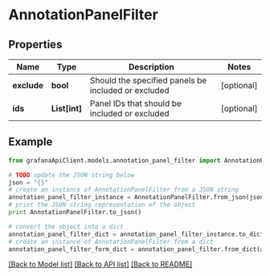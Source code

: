 # AnnotationPanelFilter


## Properties
Name | Type | Description | Notes
------------ | ------------- | ------------- | -------------
**exclude** | **bool** | Should the specified panels be included or excluded | [optional] 
**ids** | **List[int]** | Panel IDs that should be included or excluded | [optional] 

## Example

```python
from grafanaApiClient.models.annotation_panel_filter import AnnotationPanelFilter

# TODO update the JSON string below
json = "{}"
# create an instance of AnnotationPanelFilter from a JSON string
annotation_panel_filter_instance = AnnotationPanelFilter.from_json(json)
# print the JSON string representation of the object
print AnnotationPanelFilter.to_json()

# convert the object into a dict
annotation_panel_filter_dict = annotation_panel_filter_instance.to_dict()
# create an instance of AnnotationPanelFilter from a dict
annotation_panel_filter_form_dict = annotation_panel_filter.from_dict(annotation_panel_filter_dict)
```
[[Back to Model list]](../README.md#documentation-for-models) [[Back to API list]](../README.md#documentation-for-api-endpoints) [[Back to README]](../README.md)


